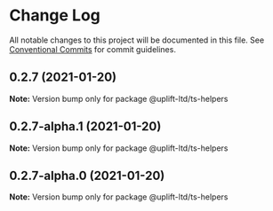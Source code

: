 # Change Log

All notable changes to this project will be documented in this file.
See [Conventional Commits](https://conventionalcommits.org) for commit guidelines.

## 0.2.7 (2021-01-20)

**Note:** Version bump only for package @uplift-ltd/ts-helpers





## 0.2.7-alpha.1 (2021-01-20)

**Note:** Version bump only for package @uplift-ltd/ts-helpers





## 0.2.7-alpha.0 (2021-01-20)

**Note:** Version bump only for package @uplift-ltd/ts-helpers
